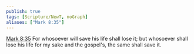 ```yaml
---
publish: true
tags: [Scripture/NewT, noGraph]
aliases: ["Mark 8:35"]
---
```

[Mark 8:35](https://churchofjesuschrist.org/study/scriptures/nt/mark/8?lang=eng&id=p35#p35) For whosoever will save his life shall lose it; but whosoever shall lose his life for my sake and the gospel's, the same shall save it.
